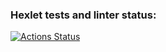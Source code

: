 ### Hexlet tests and linter status:
[![Actions Status](https://github.com/EkaterinaBardanova/layout-designer-project-58/workflows/hexlet-check/badge.svg)](https://github.com/EkaterinaBardanova/layout-designer-project-58/actions)